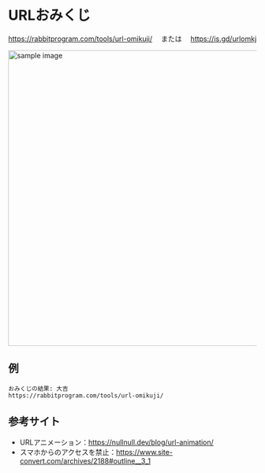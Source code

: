 # URLおみくじ
https://rabbitprogram.com/tools/url-omikuji/ 　または　 https://is.gd/urlomkj

<img width="600" alt="sample image" src="https://user-images.githubusercontent.com/74450836/215716373-02540339-edf7-4eaf-bb94-e55a9a1ad97a.png">

## 例
```
おみくじの結果: 大吉
https://rabbitprogram.com/tools/url-omikuji/
```

## 参考サイト
- URLアニメーション：https://nullnull.dev/blog/url-animation/
- スマホからのアクセスを禁止：https://www.site-convert.com/archives/2188#outline__3_1
